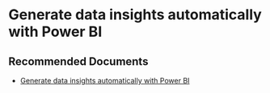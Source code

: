   <properties
	pageTitle="generate data insights automatically with power bi"
	description="generate data insights automatically with power bi"
	service="microsoft.PowerBIDedicated"
	resource="capacities"
	authors="pjfreitas"
	ms.author="pfreitas"	
	displayOrder="70"
	selfHelpType="generic"
	supportTopicIds="32633793"
	productPesIds="16334"
	cloudEnvironments="public, MoonCake, fairfax" 
	articleId="75e9bbcf-a7d0-5ed5-f0ff-3f886adc6c4e"
/>

# Generate data insights automatically with Power BI

## **Recommended Documents**

* [Generate data insights automatically with Power BI](https://docs.microsoft.com/power-bi/service-insights)
